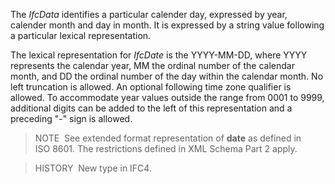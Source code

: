 ﻿The _IfcData_ identifies a particular calender day, expressed by year, calender month and day in month. It is expressed by a string value following a particular lexical representation.

The lexical representation for _IfcDate_ is the YYYY-MM-DD, where YYYY represents the calendar year, MM the ordinal number of the calendar month, and DD the ordinal number of the day within the calendar month. No left truncation is allowed. An optional following time zone qualifier is allowed. To accommodate year values outside the range from 0001 to 9999, additional digits can be added to the left of this representation and a preceding "-" sign is allowed.

> NOTE&nbsp; See extended format representation of **date** as defined in ISO&nbsp;8601. The restrictions defined in XML Schema Part 2 apply.

> HISTORY&nbsp; New type in IFC4.
